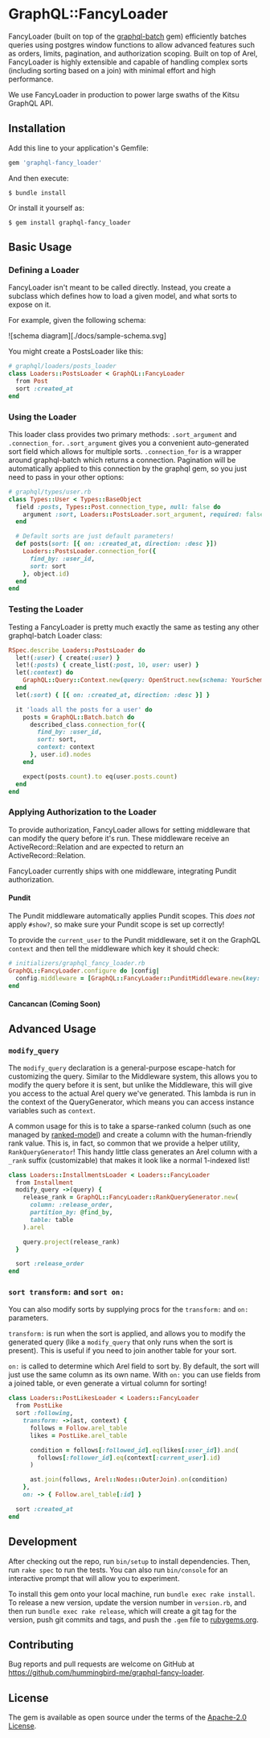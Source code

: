 # GraphQL::FancyLoader

FancyLoader (built on top of the [graphql-batch][graphql-batch] gem) efficiently batches queries
using postgres window functions to allow advanced features such as orders, limits, pagination, and
authorization scoping. Built on top of Arel, FancyLoader is highly extensible and capable of
handling complex sorts (including sorting based on a join) with minimal effort and high performance.

We use FancyLoader in production to power large swaths of the Kitsu GraphQL API.

[graphql-batch]: https://github.com/Shopify/graphql-batch

## Installation

Add this line to your application's Gemfile:

```ruby
gem 'graphql-fancy_loader'
```

And then execute:

```
$ bundle install
```

Or install it yourself as:

```
$ gem install graphql-fancy_loader
```

## Basic Usage

### Defining a Loader

FancyLoader isn't meant to be called directly. Instead, you create a subclass which defines how to
load a given model, and what sorts to expose on it.

For example, given the following schema:

![schema diagram][./docs/sample-schema.svg]

You might create a PostsLoader like this:

```ruby
# graphql/loaders/posts_loader
class Loaders::PostsLoader < GraphQL::FancyLoader
  from Post
  sort :created_at
end
```

### Using the Loader

This loader class provides two primary methods: `.sort_argument` and `.connection_for`.
`.sort_argument` gives you a convenient auto-generated sort field which allows for multiple sorts.
`.connection_for` is a wrapper around graphql-batch which returns a connection. Pagination will be
automatically applied to this connection by the graphql gem, so you just need to pass in your other
options:

```ruby
# graphql/types/user.rb
class Types::User < Types::BaseObject
  field :posts, Types::Post.connection_type, null: false do
    argument :sort, Loaders::PostsLoader.sort_argument, required: false
  end

  # Default sorts are just default parameters!
  def posts(sort: [{ on: :created_at, direction: :desc }])
    Loaders::PostsLoader.connection_for({
      find_by: :user_id,
      sort: sort
    }, object.id)
  end
end
```

### Testing the Loader

Testing a FancyLoader is pretty much exactly the same as testing any other graphql-batch Loader
class:

```ruby
RSpec.describe Loaders::PostsLoader do
  let!(:user) { create(:user) }
  let!(:posts) { create_list(:post, 10, user: user) }
  let(:context) do
    GraphQL::Query::Context.new(query: OpenStruct.new(schema: YourSchema), values: nil, object: nil)
  end
  let(:sort) { [{ on: :created_at, direction: :desc }] }

  it 'loads all the posts for a user' do
    posts = GraphQL::Batch.batch do
      described_class.connection_for({
        find_by: :user_id,
        sort: sort,
        context: context
      }, user.id).nodes
    end

    expect(posts.count).to eq(user.posts.count)
  end
end
```

### Applying Authorization to the Loader

To provide authorization, FancyLoader allows for setting middleware that can modify the query before
it's run. These middleware receive an ActiveRecord::Relation and are expected to return an
ActiveRecord::Relation.

FancyLoader currently ships with one middleware, integrating Pundit authorization.

#### Pundit

The Pundit middleware automatically applies Pundit scopes. This _does not_ apply `#show?`, so make
sure your Pundit scope is set up correctly!

To provide the `current_user` to the Pundit middleware, set it on the GraphQL `context` and then
tell the middleware which key it should check:

```ruby
# initializers/graphql_fancy_loader.rb
GraphQL::FancyLoader.configure do |config|
  config.middleware = [GraphQL::FancyLoader::PunditMiddleware.new(key: :token)]
end
```

#### Cancancan (Coming Soon)

## Advanced Usage

### `modify_query`

The `modify_query` declaration is a general-purpose escape-hatch for customizing the query. Similar
to the Middleware system, this allows you to modify the query before it is sent, but unlike the
Middleware, this will give you access to the actual Arel query we've generated. This lambda is run
in the context of the QueryGenerator, which means you can access instance variables such as
`context`.

A common usage for this is to take a sparse-ranked column (such as one managed by [ranked-model])
and create a column with the human-friendly rank value. This is, in fact, so common that we provide
a helper utility, `RankQueryGenerator`! This handy little class generates an Arel column with a
`_rank` suffix (customizable) that makes it look like a normal 1-indexed list!

[ranked-model]: https://github.com/brendon/ranked-model

```ruby
class Loaders::InstallmentsLoader < Loaders::FancyLoader
  from Installment
  modify_query ->(query) {
    release_rank = GraphQL::FancyLoader::RankQueryGenerator.new(
      column: :release_order,
      partition_by: @find_by,
      table: table
    ).arel

    query.project(release_rank)
  }

  sort :release_order
end
```

### `sort transform:` and `sort on:`

You can also modify sorts by supplying procs for the `transform:` and `on:` parameters.

`transform:` is run when the sort is applied, and allows you to modify the generated query (like a
`modify_query` that only runs when the sort is present). This is useful if you need to join another
table for your sort.

`on:` is called to determine which Arel field to sort by. By default, the sort will just use the
same column as its own name. With `on:` you can use fields from a joined table, or even generate a
virtual column for sorting!

```ruby
class Loaders::PostLikesLoader < Loaders::FancyLoader
  from PostLike
  sort :following,
    transform: ->(ast, context) {
      follows = Follow.arel_table
      likes = PostLike.arel_table

      condition = follows[:followed_id].eq(likes[:user_id]).and(
        follows[:follower_id].eq(context[:current_user].id)
      )

      ast.join(follows, Arel::Nodes::OuterJoin).on(condition)
    },
    on: -> { Follow.arel_table[:id] }

  sort :created_at
end
```

## Development

After checking out the repo, run `bin/setup` to install dependencies. Then, run `rake spec` to run
the tests. You can also run `bin/console` for an interactive prompt that will allow you to
experiment.

To install this gem onto your local machine, run `bundle exec rake install`. To release a new
version, update the version number in `version.rb`, and then run `bundle exec rake release`, which
will create a git tag for the version, push git commits and tags, and push the `.gem` file to
[rubygems.org](https://rubygems.org).

## Contributing

Bug reports and pull requests are welcome on GitHub at
https://github.com/hummingbird-me/graphql-fancy-loader.

## License

The gem is available as open source under the terms of the [Apache-2.0 License](https://opensource.org/licenses/Apache-2.0).
